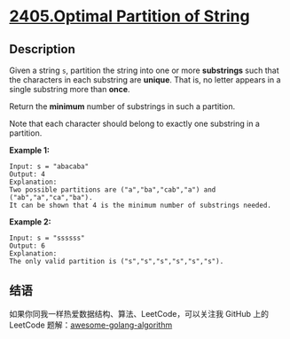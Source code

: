 # [2405.Optimal Partition of String][title]

## Description
Given a string `s`, partition the string into one or more **substrings** such that the characters in each substring are **unique**. That is, no letter appears in a single substring more than **once**.

Return the **minimum** number of substrings in such a partition.

Note that each character should belong to exactly one substring in a partition.

**Example 1:**

```
Input: s = "abacaba"
Output: 4
Explanation:
Two possible partitions are ("a","ba","cab","a") and ("ab","a","ca","ba").
It can be shown that 4 is the minimum number of substrings needed.
```

**Example 2:**

```
Input: s = "ssssss"
Output: 6
Explanation:
The only valid partition is ("s","s","s","s","s","s").
```

## 结语

如果你同我一样热爱数据结构、算法、LeetCode，可以关注我 GitHub 上的 LeetCode 题解：[awesome-golang-algorithm][me]

[title]: https://leetcode.com/problems/optimal-partition-of-string/
[me]: https://github.com/kylesliu/awesome-golang-algorithm
